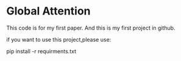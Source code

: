 # Global Attention 
This code is for my first paper.
And this is my first project in github.

if you want to use this project,please use:

pip install -r requirments.txt


